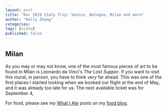 ```yaml
---
layout: post
title: "Our 2019 Italy Trip: Venice, Bologna, Milan and more"
author: "Kelly Zhang"
categories:
tags: [widtw]
published: false
---
```


## Milan

As you may or may not know, one of the most famous pieces of art to be found in Milan is Leonardo da Vinci's *The Last Supper*. If you want to visit this mural, in person, you have to think *very* far ahead. This was one of the first places I started looking when we booked our flight at the end of May, and it was already too late for us. The next available ticket was for September 4,

For food, please see my [What I Ate](#) posts on my [food blog](/food).
